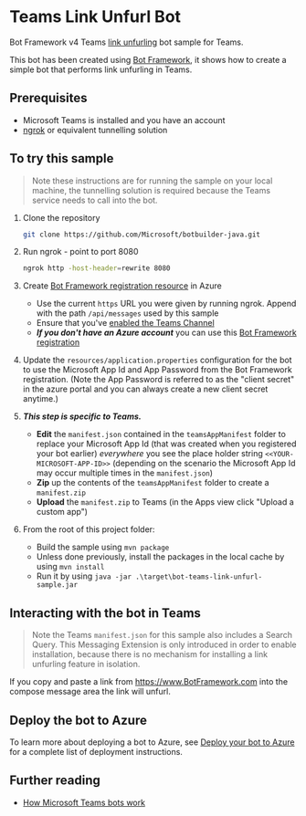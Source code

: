 ﻿
# Teams Link Unfurl Bot

Bot Framework v4 Teams [link unfurling](https://docs.microsoft.com/en-us/microsoftteams/platform/messaging-extensions/how-to/link-unfurling?tabs=json) bot sample for Teams.

This bot has been created using [Bot Framework](https://dev.botframework.com), it shows how to create a simple bot that performs link unfurling in Teams.

## Prerequisites

- Microsoft Teams is installed and you have an account
- [ngrok](https://ngrok.com/) or equivalent tunnelling solution

## To try this sample

> Note these instructions are for running the sample on your local machine, the tunnelling solution is required because
the Teams service needs to call into the bot.

1) Clone the repository

    ```bash
    git clone https://github.com/Microsoft/botbuilder-java.git
    ```

1) Run ngrok - point to port 8080

    ```bash
    ngrok http -host-header=rewrite 8080
    ```

1) Create [Bot Framework registration resource](https://docs.microsoft.com/en-us/azure/bot-service/bot-service-quickstart-registration) in Azure
    - Use the current `https` URL you were given by running ngrok. Append with the path `/api/messages` used by this sample
    - Ensure that you've [enabled the Teams Channel](https://docs.microsoft.com/en-us/azure/bot-service/channel-connect-teams?view=azure-bot-service-4.0)
    - __*If you don't have an Azure account*__ you can use this [Bot Framework registration](https://docs.microsoft.com/en-us/microsoftteams/platform/bots/how-to/create-a-bot-for-teams#register-your-web-service-with-the-bot-framework)

1) Update the `resources/application.properties` configuration for the bot to use the Microsoft App Id and App Password from the Bot Framework registration. (Note the App Password is referred to as the "client secret" in the azure portal and you can always create a new client secret anytime.)

1) __*This step is specific to Teams.*__
    - **Edit** the `manifest.json` contained in the  `teamsAppManifest` folder to replace your Microsoft App Id (that was created when you registered your bot earlier) *everywhere* you see the place holder string `<<YOUR-MICROSOFT-APP-ID>>` (depending on the scenario the Microsoft App Id may occur multiple times in the `manifest.json`)
    - **Zip** up the contents of the `teamsAppManifest` folder to create a `manifest.zip`
    - **Upload** the `manifest.zip` to Teams (in the Apps view click "Upload a custom app")

1) From the root of this project folder:
    - Build the sample using `mvn package`
    - Unless done previously, install the packages in the local cache by using `mvn install`
    - Run it by using `java -jar .\target\bot-teams-link-unfurl-sample.jar`

## Interacting with the bot in Teams

> Note the Teams `manifest.json` for this sample also includes a Search Query. This Messaging Extension is only introduced in order to enable installation, because there is no mechanism for installing a link unfurling feature in isolation.

If you copy and paste a link from https://www.BotFramework.com into the compose message area the link will unfurl.

## Deploy the bot to Azure

To learn more about deploying a bot to Azure, see [Deploy your bot to Azure](https://aka.ms/azuredeployment) for a complete list of deployment instructions.

## Further reading

- [How Microsoft Teams bots work](https://docs.microsoft.com/en-us/azure/bot-service/bot-builder-basics-teams?view=azure-bot-service-4.0&tabs=javascript)

